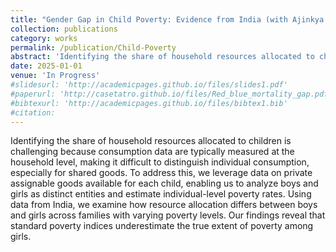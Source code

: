```yaml
---
title: "Gender Gap in Child Poverty: Evidence from India (with Ajinkya Keskar)"
collection: publications
category: works
permalink: /publication/Child-Poverty
abstract: 'Identifying the share of household resources allocated to children is challenging because consumption data are typically measured at the household level, making it difficult to distinguish individual consumption, especially for shared goods. To address this, we leverage data on private assignable goods available for each child, enabling us to analyze boys and girls as distinct entities and estimate individual-level poverty rates. Using data from India, we examine how resource allocation differs between boys and girls across families with varying poverty levels. Our findings reveal that standard poverty indices underestimate the true extent of poverty among girls.'
date: 2025-01-01
venue: 'In Progress'
#slidesurl: 'http://academicpages.github.io/files/slides1.pdf'
#paperurl: 'http://casetatro.github.io/files/Red_blue_mortality_gap.pdf'
#bibtexurl: 'http://academicpages.github.io/files/bibtex1.bib'
#citation: 
---
```


Identifying the share of household resources allocated to children is challenging because consumption data are typically measured at the household level, making it difficult to distinguish individual consumption, especially for shared goods. To address this, we leverage data on private assignable goods available for each child, enabling us to analyze boys and girls as distinct entities and estimate individual-level poverty rates. Using data from India, we examine how resource allocation differs between boys and girls across families with varying poverty levels. Our findings reveal that standard poverty indices underestimate the true extent of poverty among girls.

